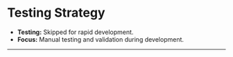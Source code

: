 # **Testing Strategy**
*   **Testing:** Skipped for rapid development.
*   **Focus:** Manual testing and validation during development.

---

